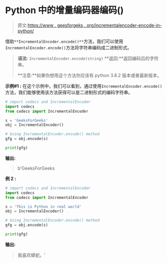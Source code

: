 # Python 中的增量编码器编码()

> 原文:[https://www . geesforgeks . org/incrementalencoder-encode-in-python/](https://www.geeksforgeeks.org/incrementalencoder-encode-in-python/)

借助`**IncrementalEncoder.encode()**`方法，我们可以使用`IncrementalEncoder.encode()`方法将字符串编码成二进制形式。

> **语法:** `IncrementalEncoder.encode(string)`
> **返回:**返回编码后的字符串。
> 
> **注意:**如果你想用这个方法你应该有 python 3.8.2 版本或者最新版本。

**示例#1 :**
在这个示例中，我们可以看到，通过使用`IncrementalEncoder.encode()`方法，我们能够使用该方法获得可以是二进制形式的编码字符串。

```py
# import codecs and IncrementalEncoder
import codecs
from codecs import IncrementalEncoder

s = 'GeeksForGeeks'
obj = IncrementalEncoder()

# Using IncrementalEncoder.encode() method
gfg = obj.encode(s)

print(gfg)
```

**输出:**

> b'GeeksForGeeks

**例 2 :**

```py
# import codecs and IncrementalEncoder
import codecs
from codecs import IncrementalEncoder

s = 'This is Python in real world'
obj = IncrementalEncoder()

# Using IncrementalEncoder.encode() method
gfg = obj.encode(s)

print(gfg)
```

**输出:**

> 我喜欢蟒蛇。'